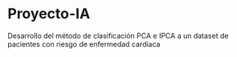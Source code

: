 # Proyecto-IA
Desarrollo del método de clasificación PCA e IPCA a un dataset de pacientes con riesgo de enfermedad cardiaca
